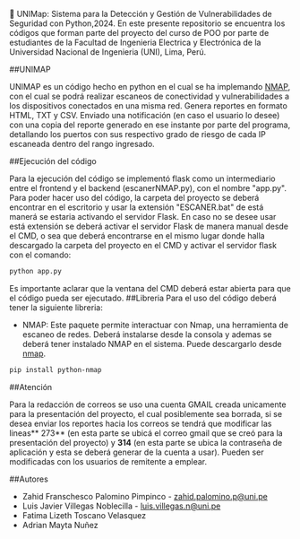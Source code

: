 🔎 UNIMap: Sistema para la Detección y Gestión de Vulnerabilidades de Seguridad con Python,2024. En este presente repositorio se encuentra los códigos que forman parte del proyecto del curso de POO por parte de estudiantes de la Facultad de Ingenieria Electrica y Electrónica de la Universidad Nacional de Ingenieria (UNI), Lima, Perú. 

##UNIMAP

UNIMAP es un código hecho en python en el cual se ha implemando [NMAP](https://nmap.org/ "NMAP"), con el cual se podrá realizar escaneos de conectividad y vulnerabilidades a los dispositivos conectados en una misma red. Genera reportes en formato HTML, TXT y CSV. Enviado una notificación (en caso el usuario lo desee) con una copia del reporte generado en ese instante por parte del programa, detallando los puertos con sus respectivo grado de riesgo de cada IP escaneada dentro del rango ingresado. 

##Ejecución del código

Para la ejecución del código se implementó flask como un intermediario entre el frontend y el backend (escanerNMAP.py), con el nombre "app.py". Para poder hacer uso del código,  la carpeta del proyecto se deberá encontrar en el escritorio y usar la extensión "ESCANER.bat" de está manerá se estaria activando el servidor Flask. En caso no se desee usar está extensión se deberá activar el servidor Flask de manera manual desde el CMD, o sea que deberá encontrarse en el mismo lugar donde halla descargado la carpeta del proyecto en el CMD y activar el servidor flask con el comando:
```bash
python app.py
```
Es importante aclarar que la ventana del CMD deberá estar abierta para que el código pueda ser ejecutado.
##Libreria
Para el uso del código deberá tener la siguiente libreria:
- NMAP:
Este paquete permite interactuar con Nmap, una herramienta de escaneo de redes. Deberá instalarse desde la consola y ademas se deberá tener instalado NMAP en el sistema. Puede descargarlo desde [nmap](https://nmap.org/ "nmap").

```bash
pip install python-nmap

```

##Atención

Para la redacción de correos se uso una cuenta GMAIL creada unicamente para la presentación del proyecto, el cual posiblemente sea borrada, si se desea enviar los reportes hacia los correos se tendrá que modificar las lineas** 273** (en esta parte se ubicá el correo gmail que se creó para la presentación del proyecto) y **314** (en esta parte se ubica la contraseña de aplicación y esta se deberá generar de la cuenta a usar). Pueden ser modificadas con los usuarios de remitente a emplear. 

##Autores

- Zahid Franschesco Palomino Pimpinco - zahid.palomino.p@uni.pe
- Luis Javier Villegas Noblecilla - luis.villegas.n@uni.pe
- Fatima Lizeth Toscano Velasquez
- Adrian Mayta Nuñez 
